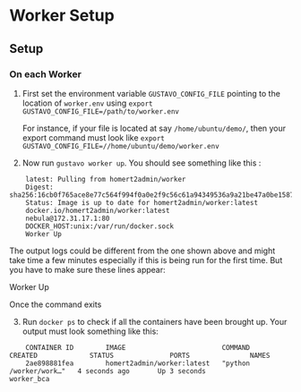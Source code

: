 # Worker Setup

## Setup

### On each Worker

1. First set the environment variable `GUSTAVO_CONFIG_FILE` pointing to the location of `worker.env` using `export GUSTAVO_CONFIG_FILE=/path/to/worker.env` 
    
    For instance, if your file is located at say `/home/ubuntu/demo/`, then your export command must look like `export GUSTAVO_CONFIG_FILE=//home/ubuntu/demo/worker.env`
    
2. Now run `gustavo worker up`. You should see something like this :
    
```
    latest: Pulling from homert2admin/worker
    Digest: sha256:16cb0f765ace8e77c564f994f0a0e2f9c56c61a94349536a9a21be47a0be1587
    Status: Image is up to date for homert2admin/worker:latest
    docker.io/homert2admin/worker:latest
    nebula@172.31.17.1:80
    DOCKER_HOST:unix:/var/run/docker.sock
    Worker Up
```
    
The output logs could be different from the one shown above and might take time a few minutes especially if this is being run for the first time. But you have to make sure these lines appear:

Worker Up

Once the command exits 
    
3. Run `docker ps` to check if all the containers have been brought up. Your output must look something like this:
    
```
    CONTAINER ID        IMAGE                        COMMAND                  CREATED             STATUS              PORTS               NAMES
    2ae898881fea        homert2admin/worker:latest   "python /worker/work…"   4 seconds ago       Up 3 seconds                            worker_bca
```